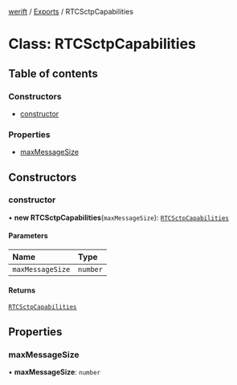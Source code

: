 [werift](../README.md) / [Exports](../modules.md) / RTCSctpCapabilities

# Class: RTCSctpCapabilities

## Table of contents

### Constructors

- [constructor](RTCSctpCapabilities.md#constructor)

### Properties

- [maxMessageSize](RTCSctpCapabilities.md#maxmessagesize)

## Constructors

### constructor

• **new RTCSctpCapabilities**(`maxMessageSize`): [`RTCSctpCapabilities`](RTCSctpCapabilities.md)

#### Parameters

| Name | Type |
| :------ | :------ |
| `maxMessageSize` | `number` |

#### Returns

[`RTCSctpCapabilities`](RTCSctpCapabilities.md)

## Properties

### maxMessageSize

• **maxMessageSize**: `number`
